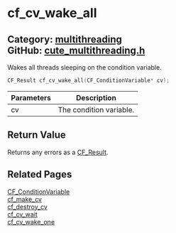 [//]: # (This file is automatically generated by Cute Framework's docs parser.)
[//]: # (Do not edit this file by hand!)
[//]: # (See: https://github.com/RandyGaul/cute_framework/blob/master/samples/docs_parser.cpp)
[](../header.md ':include')

# cf_cv_wake_all

Category: [multithreading](/api_reference?id=multithreading)  
GitHub: [cute_multithreading.h](https://github.com/RandyGaul/cute_framework/blob/master/include/cute_multithreading.h)  
---

Wakes all threads sleeping on the condition variable.

```cpp
CF_Result cf_cv_wake_all(CF_ConditionVariable* cv);
```

Parameters | Description
--- | ---
cv | The condition variable.

## Return Value

Returns any errors as a [CF_Result](/utility/cf_result.md).

## Related Pages

[CF_ConditionVariable](/multithreading/cf_conditionvariable.md)  
[cf_make_cv](/multithreading/cf_make_cv.md)  
[cf_destroy_cv](/multithreading/cf_destroy_cv.md)  
[cf_cv_wait](/multithreading/cf_cv_wait.md)  
[cf_cv_wake_one](/multithreading/cf_cv_wake_one.md)  
